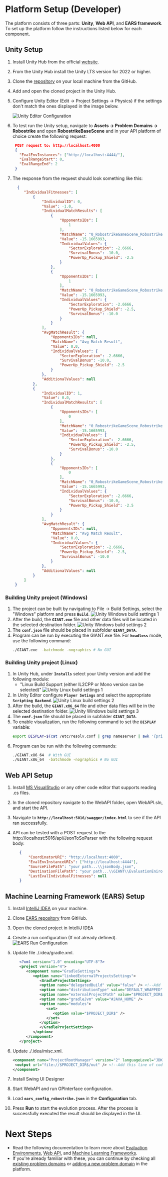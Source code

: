 # Platform Setup (Developer)

The platform consists of three parts: **Unity**, **Web API**, and **EARS framework**. To set up the platform follow the instructions listed below for each component.

## Unity Setup
1. Install Unity Hub from the official [website](https://unity.com/download).
2. From the Unity Hub install the Unity LTS version for 2022 or higher.
3. Clone the [repository](https://github.com/UM-LPM/GIANT/) on your local machine from the GitHub.
4. Add and open the cloned project in the Unity Hub.
5. Configure Unity Editor (Edit -> Project Settings -> Physics) if the settings don't match the ones displayed in the image below.
   
   ![Unity Editor Configuration](/docs/images/unity_editor_config.png)
6. To test run the Unity setup, navigate to **Assets -> Problem Domains -> Robostrike** and open **RobostrikeBaseScene** and in your API platform of choice create the following request:
   
   ```json
    POST request to: http://localhost:4000
    {
      "EvalEnvInstances": ["http://localhost:4444/"],
      "EvalRangeStart": 0,
      "EvalRangeEnd": 2
    }
   ```
7. The response from the request should look something like this:

   ```json
     {
        "IndividualFitnesses": [
            {
                "IndividualID": 0,
                "Value": -1.0,
                "IndividualMatchResults": [
                    {
                        "OpponentsIDs": [
                            1
                        ],
                        "MatchName": "0_RobostrikeGameScene_RobostrikeAgentScene_e69e2f5d-181e-43ed-9d35-9b30ac970d26",
                        "Value": -15.1665993,
                        "IndividualValues": {
                            "SectorExploration": -2.6666,
                            "SurvivalBonus": -10.0,
                            "PowerUp_Pickup_Shield": -2.5
                        }
                    },
                    {
                        "OpponentsIDs": [
                            1
                        ],
                        "MatchName": "0_RobostrikeGameScene_RobostrikeAgentScene_e58332d9-5300-471d-b3ba-9635a7ba7b6d",
                        "Value": -15.1665993,
                        "IndividualValues": {
                            "SectorExploration": -2.6666,
                            "PowerUp_Pickup_Shield": -2.5,
                            "SurvivalBonus": -10.0
                        }
                    }
                ],
                "AvgMatchResult": {
                    "OpponentsIDs": null,
                    "MatchName": "Avg Match Result",
                    "Value": 0.0,
                    "IndividualValues": {
                        "SectorExploration": -2.6666,
                        "SurvivalBonus": -10.0,
                        "PowerUp_Pickup_Shield": -2.5
                    }
                },
                "AdditionalValues": null
            },
            {
                "IndividualID": 1,
                "Value": 0.0,
                "IndividualMatchResults": [
                    {
                        "OpponentsIDs": [
                            0
                        ],
                        "MatchName": "0_RobostrikeGameScene_RobostrikeAgentScene_e69e2f5d-181e-43ed-9d35-9b30ac970d26",
                        "Value": -15.1665993,
                        "IndividualValues": {
                            "SectorExploration": -2.6666,
                            "PowerUp_Pickup_Shield": -2.5,
                            "SurvivalBonus": -10.0
                        }
                    },
                    {
                        "OpponentsIDs": [
                            0
                        ],
                        "MatchName": "0_RobostrikeGameScene_RobostrikeAgentScene_e58332d9-5300-471d-b3ba-9635a7ba7b6d",
                        "Value": -15.1665993,
                        "IndividualValues": {
                            "SectorExploration": -2.6666,
                            "SurvivalBonus": -10.0,
                            "PowerUp_Pickup_Shield": -2.5
                        }
                    }
                ],
                "AvgMatchResult": {
                    "OpponentsIDs": null,
                    "MatchName": "Avg Match Result",
                    "Value": 0.0,
                    "IndividualValues": {
                        "SectorExploration": -2.6666,
                        "PowerUp_Pickup_Shield": -2.5,
                        "SurvivalBonus": -10.0
                    }
                },
                "AdditionalValues": null
            }
        ]
    }
   ```

### Building Unity project (Windows)

1. The project can be built by navigating to File -> Build Settings, select the "Windows" platform and press **`Build`**.
    ![Unity Windows build settings 1](/docs/images/build_settings_windows_1.png)
2. After the build, the **`GIANT.exe`** file and other data files will be located in the selected destination folder.
    ![Unity Windows build settings 2](/docs/images/build_settings_windows_2.png)
3. The **`conf.json`** file should be placed in subfolder **`GIANT_DATA`**.
4. Program can be run by executing the GIANT.exe file. For **`headless`** mode, use the following command:
    ```bash
    ./GIANT.exe  -batchmode -nographics # No GUI
    ``` 

### Building Unity project (Linux)

1. In Unity Hub, under **`Installs`** select your Unity version and add the following module:
    - "Linux Build Support (either IL2CPP or Mono version can be selected)"
    ![Unity Linux build settings 1](/docs/images/build_settings_linux_1.png)
2. In Unity Editor configure **`Player Setings`** and select the appropriate **`Scripting Backend`**.
    ![Unity Linux build settings 2](/docs/images/build_settings_linux_2.png)
3. After the build, the **`GIANT.x86_64`** file and other data files will be in the selected destination folder.
    ![Unity Windows build settings 3](/docs/images/build_settings_linux_3.png) 
4. The **`conf.json`** file should be placed in subfolder **`GIANT_DATA`**.
5. To enable visualization, run the following command to set the **`DISPLAY`** variable:
    ```bash
    export DISPLAY=$(cat /etc/resolv.conf | grep nameserver | awk '{print $2}'):0
    ```
6. Program can be run with the following commands:
    ```bash
    ./GIANT.x86_64  # With GUI
    ./GIANT.x86_64  -batchmode -nographics # No GUI
    ``` 

## Web API Setup

1. Install [MS VisualStudio](https://visualstudio.microsoft.com/downloads/) or any other code editor that supports reading .cs files.
2. In the cloned repository navigate to the WebAPI folder, open WebAPI.sln, and start the API.
3. Navigate to **`http://localhost:5016/swagger/index.html`** to see if the API ran successfully.
4. API can be tested with a POST request to the http://localhost:5016/api/JsonToSoParser with the following request body:

   ```json
      {
          "CoordinatorURI": "http://localhost:4000",
          "EvalEnvInstanceURIs": ["http://localhost:4444"],
          "SourceFilePath": "your path...\\jsonBody.json",
          "DestinationFilePath": "your path...\\GIANT\\EvaluationEnironments\\UnityEvalEnv\\Assets\\Resources\\JSONs\\problem domain\\",
          "LastEvalIndividualFitnesses": null
      }
   ```

## Machine Learning Framework (EARS) Setup

1. Install [IntelliJ IDEA](https://www.jetbrains.com/idea/) on your machine.
2. Clone [EARS repository](https://github.com/UM-LPM/EARS.git) from GitHub.
3. Open the cloned project in IntelliJ IDEA
4. Create a run configuration (If not already defined).
   ![EARS Run Configuration](/docs/images/ears_run_configuration.png)
5. Update file ./.idea/gradle.xml.

   ```xml
      <?xml version="1.0" encoding="UTF-8"?>
      <project version="4">
         <component name="GradleSettings">
            <option name="linkedExternalProjectsSettings">
               <GradleProjectSettings>
               <option name="delegatedBuild" value="false" /> <!--Add this line of code-->
               <option name="distributionType" value="DEFAULT_WRAPPED" />
               <option name="externalProjectPath" value="$PROJECT_DIR$" />
               <option name="gradleJvm" value="#JAVA_HOME" />
               <option name="modules">
                  <set>
                     <option value="$PROJECT_DIR$" />
                  </set>
               </option>
               </GradleProjectSettings>
            </option>
         </component>
      </project>
   ```
   
6. Update ./.idea/misc.xml.

   ```xml
   <component name="ProjectRootManager" version="2" languageLevel="JDK_16" project-jdk-name="17" project-jdk-type="JavaSDK" >
    <output url="file://$PROJECT_DIR$/out" /> <!--Add this line of code-->
   </component>
   ```
   
7. Install Swing UI Designer
8. Start WebAPI and run GPInterface configuration. 
9. Load **`ears_config_robostrike.json`** in the **Configuration** tab.
10. Press **Run** to start the evolution process. After the process is successfully executed the result should be displayed in the UI.

# Next Steps

- Read the following documentation to learn more about [Evaluation Environments](/docs/GIANT_evaluation_environment_overview.md), [Web API](/docs/GIANT_webapi_overview.md), and [Machine Learning Frameworks](/docs/GIANT_machine_learning_framework_overview.md).
- If you're already familiar with these, you can continue by checking all [existing problem domains](/docs/GIANT_problem_domains.md) or [adding a new problem domain](/docs/GIANT_add_new_problem_domain.md)  in the platform.


















